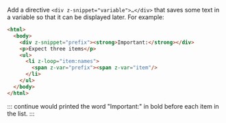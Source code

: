 Add a directive `<div z-snippet="variable">…</div>` that saves some text in a variable
so that it can be displayed later.
For example:

```html
<html>
  <body>
    <div z-snippet="prefix"><strong>Important:</strong></div>
    <p>Expect three items</p>
    <ul>
      <li z-loop="item:names">
        <span z-var="prefix"><span z-var="item"/>
      </li>
    </ul>
  </body>
</html>
```

::: continue
would printed the word "Important:" in bold before each item in the list.
:::
